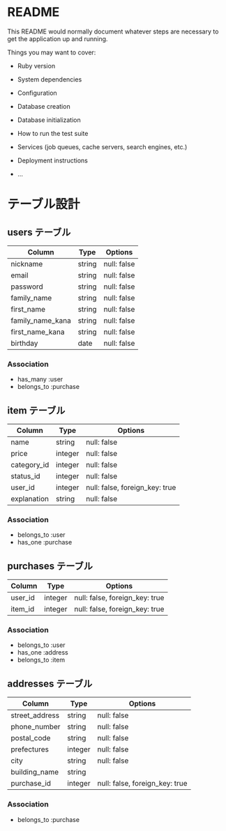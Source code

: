 # README

This README would normally document whatever steps are necessary to get the
application up and running.

Things you may want to cover:

* Ruby version

* System dependencies

* Configuration

* Database creation

* Database initialization

* How to run the test suite

* Services (job queues, cache servers, search engines, etc.)

* Deployment instructions

* ...


# テーブル設計

## users テーブル

| Column           | Type   | Options     |
| ---------------- | ------ | ----------- |
| nickname         | string | null: false |
| email            | string | null: false |
| password         | string | null: false |
| family_name      | string | null: false |
| first_name       | string | null: false |
| family_name_kana | string | null: false |
| first_name_kana  | string | null: false |
| birthday         | date   | null: false |



### Association

- has_many   :user
- belongs_to :purchase


## item テーブル

| Column        | Type     | Options     |
| ------------- | -------- | ----------- |
| name          | string   | null: false |
| price         | integer  | null: false |
| category_id   | integer  | null: false |
| status_id     | integer  | null: false |
| user_id       | integer  | null: false, foreign_key: true |
| explanation   | string   | null: false |


### Association

- belongs_to :user
- has_one    :purchase

##  purchases テーブル

| Column        | Type     | Options     |
| ------------- | -------- | ----------- |
| user_id       | integer  | null: false, foreign_key: true |
| item_id       | integer  | null: false, foreign_key: true |

### Association

- belongs_to :user
- has_one    :address
- belongs_to :item

##  addresses テーブル

| Column          | Type    | Options     |
| --------------- | ------- | ----------- |
| street_address  | string  | null: false |
| phone_number    | string  | null: false |
| postal_code     | string  | null: false |
| prefectures     | integer | null: false |
| city            | string  | null: false |
| building_name   | string  |  |
| purchase_id     | integer | null: false, foreign_key: true |


### Association


- belongs_to :purchase

